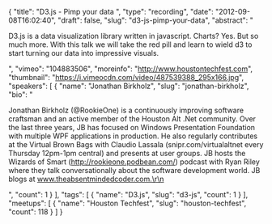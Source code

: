 {
  "title": "D3.js - Pimp your data  ",
  "type": "recording",
  "date": "2012-09-08T16:02:40",
  "draft": false,
  "slug": "d3-js-pimp-your-data",
  "abstract": "<p>D3.js is a data visualization library written in javascript. Charts? Yes. But so much more. With this talk we will take the red pill and learn to wield d3 to start turning our data into impressive visuals.</p>",
  "vimeo": "104883506",
  "moreinfo": "http://www.houstontechfest.com",
  "thumbnail": "https://i.vimeocdn.com/video/487539388_295x166.jpg",
  "speakers": [
    {
      "name": "Jonathan Birkholz",
      "slug": "jonathan-birkholz",
      "bio": "<p>Jonathan Birkholz (@RookieOne) is a continuously improving software craftsman and an active member of the Houston Alt .Net community. Over the last three years, JB has focused on Windows Presentation Foundation with multiple WPF applications in production. He also regularly contributes at the Virtual Brown Bags with Claudio Lassala (snipr.com/virtualaltnet every Thursday 12pm-1pm central) and presents at user groups. JB hosts the Wizards of Smart (http://rookieone.podbean.com/) podcast with Ryan Riley where they talk conversationally about the software development world. JB blogs at www.theabsentmindedcoder.com.\r\n</p>",
      "count": 1
    }
  ],
  "tags": [
    {
      "name": "D3.js",
      "slug": "d3-js",
      "count": 1
    }
  ],
  "meetups": [
    {
      "name": "Houston Techfest",
      "slug": "houston-techfest",
      "count": 118
    }
  ]
}